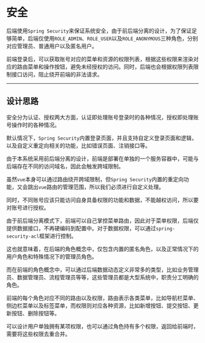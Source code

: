 安全
====

后端使用`Spring Security`来保证系统安全，由于前后端分离的设计，为了保证足够简单，后端仅使用`ROLE_ADMIN`、`ROLE_USER`以及`ROLE_ANONYMOUS`三种角色，分别对应管理员、普通用户以及匿名用户。

前端登录后，可以获取账号对应的菜单和资源的权限列表，根据这些权限来渲染对应的路由菜单和操作按钮，避免未经授权的访问。同时，后端也会根据权限列表限制接口访问，阻止绕开前端的非法请求。

---

## 设计思路

安全分为认证、授权两大方面，认证即处理账号登录时的各种情况，授权即处理账号操作时的各种情况。

默认情况下，`Spring Security`内置登录页面，并且支持自定义登录页面和逻辑，以及自定义重定向相关的功能，比如错误页面、注销接口等。

由于本系统采用前后端分离的设计，前端是部署在单独的一个服务容器中，可能与后端存在不同的访问域名，因此会触发跨域限制。

虽然`vue`本身可以通过路由绕开跨域限制，但`Spring Security`内置的重定向功能，又会跳出`vue`路由的管理范围，所以我们必须进行自定义处理。

同时，不同账号应该只能访问自身具备权限的功能和数据，不能越权访问，所以要对账号进行授权。

由于前后端分离模式下，前端可以自己掌控菜单路由，因此对于菜单权限，后端仅提供数据接口，不再硬编码到配置中。对于数据权限，可以通过`spring-security-acl`框架进行控制。

这也就意味着，在后端的角色概念中，仅包含内置的匿名角色，以及正常情况下的用户角色和特殊情况下的管理员角色。

而在前端的角色概念中，可以通过后端数据动态定义非常多的类型，比如业务管理员、数据管理员、流程管理员等等，这些管理员都是大型系统中，职责分工明确的角色。

前端的每个角色对应不同的路由以及权限，路由表示各类菜单，比如导航栏菜单、侧边栏菜单以及标签菜单，而权限则对应各种资源，比如新增按钮、提交按钮、更新按钮、删除按钮等。

可以设计用户单独拥有某项权限，也可以通过角色持有多个权限，返回给前端时，需要将这些权限去重合并。

